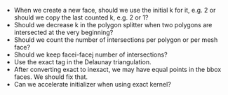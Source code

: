 * When we create a new face, should we use the initial k for it, e.g. 2 or should we copy the last counted k, e.g. 2 or 1?
* Should we decrease k in the polygon splitter when two polygons are intersected at the very beginning?
* Should we count the number of intersections per polygon or per mesh face?
* Should we keep facei-facej number of intersections?
* Use the exact tag in the Delaunay triangulation.
* After converting exact to inexact, we may have equal points in the bbox faces. We should fix that.
* Can we accelerate initializer when using exact kernel?